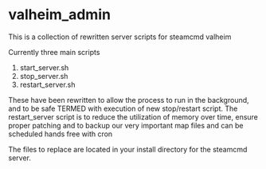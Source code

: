 # valheim_admin
This is a collection of rewritten server scripts for steamcmd valheim 

Currently three main scripts 

1. start_server.sh
2. stop_server.sh 
3. restart_server.sh 

These have been rewritten to allow the process to run in the background, and to be safe TERMED with execution of new stop/restart script. 
The restart_server script is to reduce the utilization of memory over time, ensure proper patching and to backup our very important map files and can be scheduled hands free with cron 

The files to replace are located in your install directory for the steamcmd server. 
